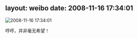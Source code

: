 layout: weibo
date: 2008-11-16 17:34:01
---
<meta name="referrer" content="no-referrer" />

<img src="/images/favicon.ico" style="float: left;"/>2008-11-16 17:34:01

哼哼，并非毫无希望！

